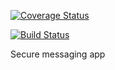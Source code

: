 [![Coverage Status](https://coveralls.io/repos/github/s-herbert/WordWind/badge.svg?branch=travis)](https://coveralls.io/github/s-herbert/WordWind?branch=travis)

[![Build Status](https://travis-ci.com/s-herbert/WordWind.svg?branch=master)](https://travis-ci.com/s-herbert/WordWind)

Secure messaging app
